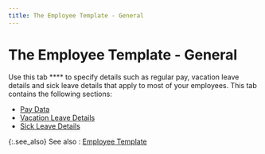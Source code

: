 ```yaml
---
title: The Employee Template - General
---
```


# The Employee Template - General


Use this tab **** to specify details such as regular pay, vacation leave details and sick leave details that apply to most of your employees. This tab contains the following sections:

- [Pay Data]({{site.prl_baseurl}}/misc/pay_data_1.html)
- [Vacation Leave Details]({{site.prl_baseurl}}/misc/vacation_leave_details_1.html)
- [Sick Leave Details]({{site.prl_baseurl}}/misc/sick_leave_details_1.html)



{:.see_also}
See also
: [Employee Template]({{site.prl_baseurl}}/misc/the_employee_template_dialog_box_1.html)
